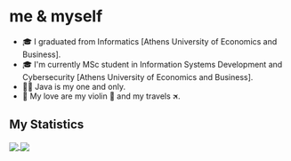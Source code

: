 # me & myself

- 🎓 I graduated from Informatics [Athens University of Economics and Business].
- 🎓 I'm currently MSc student in Information Systems Development and Cybersecurity [Athens University of Economics and Business].
- 👩‍💻 Java is my one and only.
- 💜 My love are my violin 🎻 and my travels 🛪. 

## My Statistics 

<a href="https://github.com/lydia-ath/lydia-ath">
  <img align="center" src="https://github-readme-stats.vercel.app/api/top-langs/?username=lydia-ath&langs_count=4&title_color=FFFFFF&icon_color=FFFFFF&text_color=FFFFFF&bg_color=0D1117&hide=vhdl,html" />
</a>
<a href="https://github.com/lydia-ath/lydia-ath">
  <img align="center" src="https://github-readme-stats.vercel.app/api?username=lydia-ath&show_icons=true&line_height=33&count_private=true&theme=radical" />
</a>

